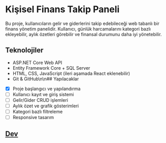 # Kişisel Finans Takip Paneli
Bu proje, kullanıcıların gelir ve giderlerini takip edebileceği web tabanlı bir finans yönetim panelidir.
Kullanıcı, günlük harcamalarını kategori bazlı ekleyebilir, aylık özetleri görebilir ve finansal durumunu daha iyi yönetebilir.

## Teknolojiler

- ASP.NET Core Web API
- Entity Framework Core + SQL Server
- HTML, CSS, JavaScript (ileri aşamada React eklenebilir)
- Git & GitHub\n\n## Yapılacaklar
-  [x] Proje başlangıcı ve yapılandırma
-  [ ] Kullanıcı kayıt ve giriş sistemi
-  [ ] Gelir/Gider CRUD işlemleri
-  [ ] Aylık özet ve grafik gösterimleri
-  [ ] Kategori bazlı filtreleme
-  [ ] Responsive tasarım
## [Dev](https://github.com/yigitkagankartal)
